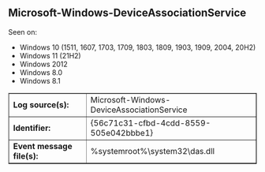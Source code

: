 ## Microsoft-Windows-DeviceAssociationService

Seen on:
* Windows 10 (1511, 1607, 1703, 1709, 1803, 1809, 1903, 1909, 2004, 20H2)
* Windows 11 (21H2)
* Windows 2012
* Windows 8.0
* Windows 8.1

<table border="1" class="docutils">
  <tbody>
    <tr>
      <td><b>Log source(s):</b></td>
      <td>Microsoft-Windows-DeviceAssociationService</td>
    </tr>
    <tr>
      <td><b>Identifier:</b></td>
      <td>{56c71c31-cfbd-4cdd-8559-505e042bbbe1}</td>
    </tr>
    <tr>
      <td><b>Event message file(s):</b></td>
      <td>%systemroot%\system32\das.dll</td>
    </tr>
  </tbody>
</table>

&nbsp;

